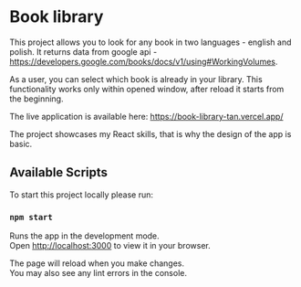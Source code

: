 # Book library

This project allows you to look for any book in two languages - english and polish. 
It returns data from google api - https://developers.google.com/books/docs/v1/using#WorkingVolumes.

As a user, you can select which book is already in your library. This functionality works only within opened window, after reload it starts from the beginning.

The live application is available here: https://book-library-tan.vercel.app/

The project showcases my React skills, that is why the design of the app is basic.

## Available Scripts

To start this project locally please run:

### `npm start`

Runs the app in the development mode.\
Open [http://localhost:3000](http://localhost:3000) to view it in your browser.

The page will reload when you make changes.\
You may also see any lint errors in the console.